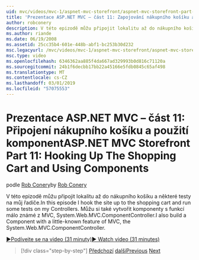 ```yaml
---
uid: mvc/videos/mvc-1/aspnet-mvc-storefront/aspnet-mvc-storefront-part-11-hooking-up-the-shopping-cart-and-using-components
title: 'Prezentace ASP.NET MVC – část 11: Zapojování nákupního košíku a použití komponent | Dokumentace Microsoftu'
author: robconery
description: V této epizodě můžu připojit lokalitu až do nákupního košíku a některé testy na můj řadiče. Jsem také vytváření komponent pomocí funkce málo známé MVC, th...
ms.author: riande
ms.date: 06/19/2008
ms.assetid: 25cc35b4-601e-448b-abf1-bc253b30d232
msc.legacyurl: /mvc/videos/mvc-1/aspnet-mvc-storefront/aspnet-mvc-storefront-part-11-hooking-up-the-shopping-cart-and-using-components
msc.type: video
ms.openlocfilehash: 6346362aa885f4da667ad329993b0d816c71120a
ms.sourcegitcommit: 24b1f6decbb17bb22a45166e5fdb0845c65af498
ms.translationtype: MT
ms.contentlocale: cs-CZ
ms.lasthandoff: 03/01/2019
ms.locfileid: "57075553"
---
```

<a name="aspnet-mvc-storefront-part-11-hooking-up-the-shopping-cart-and-using-components"></a><span data-ttu-id="5bb56-104">Prezentace ASP.NET MVC – část 11: Připojení nákupního košíku a použití komponent</span><span class="sxs-lookup"><span data-stu-id="5bb56-104">ASP.NET MVC Storefront Part 11: Hooking Up The Shopping Cart and Using Components</span></span>
====================
<span data-ttu-id="5bb56-105">podle [Rob Conery](https://github.com/robconery)</span><span class="sxs-lookup"><span data-stu-id="5bb56-105">by [Rob Conery](https://github.com/robconery)</span></span>

<span data-ttu-id="5bb56-106">V této epizodě můžu připojit lokalitu až do nákupního košíku a některé testy na můj řadiče.</span><span class="sxs-lookup"><span data-stu-id="5bb56-106">In this episode I hook the site up to the shopping cart and run some tests on my Controllers.</span></span> <span data-ttu-id="5bb56-107">Můžu si také vytvořit komponenty s funkcí málo známé z MVC, System.Web.MVC.ComponentController.</span><span class="sxs-lookup"><span data-stu-id="5bb56-107">I also build a Component with a little-known feature of MVC, the System.Web.MVC.ComponentController.</span></span>

[<span data-ttu-id="5bb56-108">&#9654;Podívejte se na video (31 minuty)</span><span class="sxs-lookup"><span data-stu-id="5bb56-108">&#9654; Watch video (31 minutes)</span></span>](https://channel9.msdn.com/Blogs/ASP-NET-Site-Videos/aspnet-mvc-storefront-part-11-hooking-up-the-shopping-cart-and-using-components)

> [!div class="step-by-step"]
> <span data-ttu-id="5bb56-109">[Předchozí](aspnet-mvc-storefront-part-10-shopping-cart-refactor-and-authorization.md)
> [další](aspnet-mvc-storefront-part-12-mocking.md)</span><span class="sxs-lookup"><span data-stu-id="5bb56-109">[Previous](aspnet-mvc-storefront-part-10-shopping-cart-refactor-and-authorization.md)
[Next](aspnet-mvc-storefront-part-12-mocking.md)</span></span>
